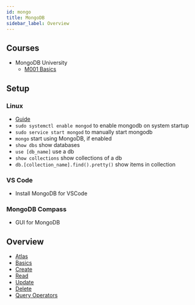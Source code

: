 ```yaml
---
id: mongo
title: MongoDB
sidebar_label: Overview
---
```


## Courses

- MongoDB University
  - [M001 Basics](https://university.mongodb.com/courses/M001/about)

## Setup

### Linux

- [Guide](https://docs.mongodb.com/manual/tutorial/install-mongodb-on-ubuntu/)
- ```sudo systemctl enable mongod``` to enable mongodb on system startup
- ```sudo service start mongod``` to manually start mongodb
- ```mongo``` start using MongoDB, if enabled
- ```show dbs``` show databases
- ```use [db_name]``` use a db
- ```show collections``` show collections of a db
- ```db.[collection_name].find().pretty()``` show items in collection

### VS Code

- Install MongoDB for VSCode

### MongoDB Compass

- GUI for MongoDB

## Overview

- [Atlas](mongo-atlas)
- [Basics](mongo-basics)
- [Create](mongo-create)
- [Read](mongo-read)
- [Update](mongo-update)
- [Delete](mongo-delete)
- [Query Operators](mongo-query-operators)

